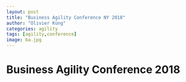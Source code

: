 ```yaml
---
layout: post
title: "Business Agility Conference NY 2018"
author: "Olivier Küng"
categories: agility
tags: [agility,conference]
image: ba.jpg
---
```


# Business Agility Conference 2018


